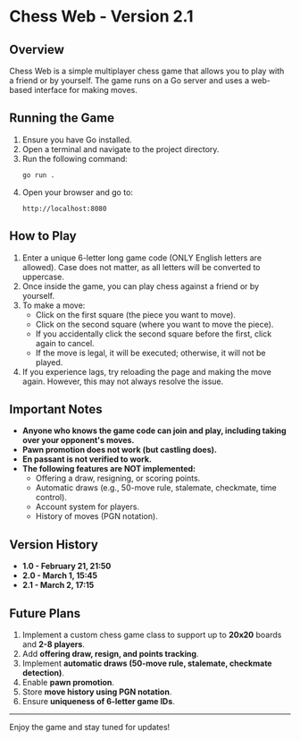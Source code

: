 # Chess Web - Version 2.1

## Overview
Chess Web is a simple multiplayer chess game that allows you to play with a friend or by yourself. The game runs on a Go server and uses a web-based interface for making moves.

## Running the Game
1. Ensure you have Go installed.
2. Open a terminal and navigate to the project directory.
3. Run the following command:
   ```sh
   go run .
   ```
4. Open your browser and go to:
   ```
   http://localhost:8080
   ```

## How to Play
1. Enter a unique 6-letter long game code (ONLY English letters are allowed). Case does not matter, as all letters will be converted to uppercase.
2. Once inside the game, you can play chess against a friend or by yourself.
3. To make a move:
   - Click on the first square (the piece you want to move).
   - Click on the second square (where you want to move the piece).
   - If you accidentally click the second square before the first, click again to cancel.
   - If the move is legal, it will be executed; otherwise, it will not be played.
4. If you experience lags, try reloading the page and making the move again. However, this may not always resolve the issue.

## Important Notes
- **Anyone who knows the game code can join and play, including taking over your opponent's moves.**
- **Pawn promotion does not work (but castling does).**
- **En passant is not verified to work.**
- **The following features are NOT implemented:**
  - Offering a draw, resigning, or scoring points.
  - Automatic draws (e.g., 50-move rule, stalemate, checkmate, time control).
  - Account system for players.
  - History of moves (PGN notation).

## Version History
- **1.0 - February 21, 21:50**
- **2.0 - March 1, 15:45**
- **2.1 - March 2, 17:15**

## Future Plans
1) Implement a custom chess game class to support up to **20x20** boards and **2-8 players**.
2) Add **offering draw, resign, and points tracking**.
3) Implement **automatic draws (50-move rule, stalemate, checkmate detection)**.
4) Enable **pawn promotion**.
5) Store **move history using PGN notation**.
6) Ensure **uniqueness of 6-letter game IDs**.

---
Enjoy the game and stay tuned for updates!

